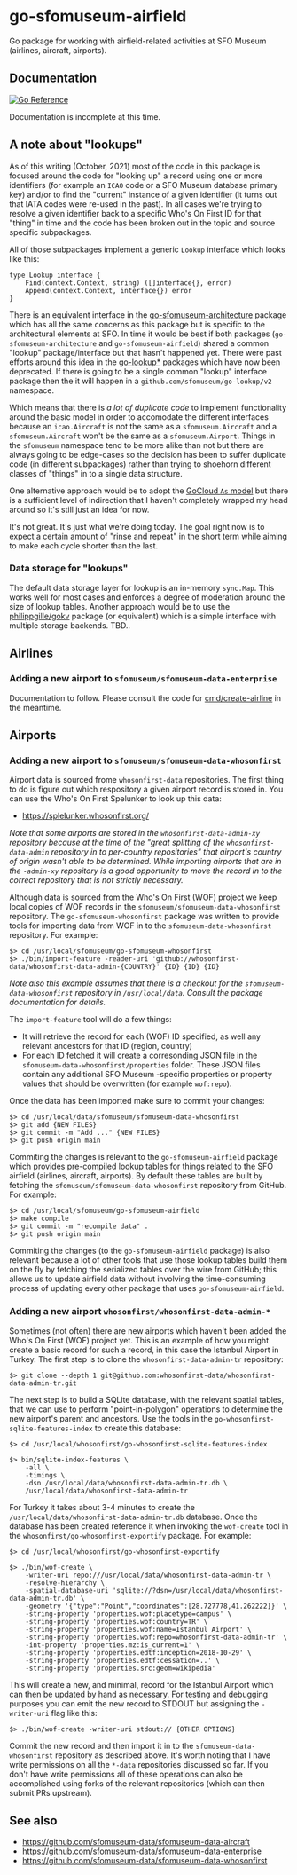# go-sfomuseum-airfield

Go package for working with airfield-related activities at SFO Museum (airlines, aircraft, airports).

## Documentation

[![Go Reference](https://pkg.go.dev/badge/github.com/sfomuseum/go-sfomuseum-airfield.svg)](https://pkg.go.dev/github.com/sfomuseum/go-sfomuseum-airfield)

Documentation is incomplete at this time.

## A note about "lookups"

As of this writing (October, 2021) most of the code in this package is focused around the code for "looking up" a record using one or more identifiers (for example an `ICAO` code or a SFO Museum database primary key) and/or to find the "current" instance of a given identifier (it turns out that IATA codes were re-used in the past). In all cases we're trying to resolve a given identifier back to a specific Who's On First ID for that "thing" in time and the code has been broken out in the topic and source specific subpackages.

All of those subpackages implement a generic `Lookup` interface which looks like this:

```
type Lookup interface {
	Find(context.Context, string) ([]interface{}, error)
	Append(context.Context, interface{}) error
}
```

There is an equivalent interface in the [go-sfomuseum-architecture](https://github.com/sfomuseum/go-sfomuseum-architecture) package which has all the same concerns as this package but is specific to the architectural elements at SFO. In time it would be best if both packages (`go-sfomuseum-architecture` and `go-sfomuseum-airfield`) shared a common "lookup" package/interface but that hasn't happened yet. There were past efforts around this idea in the [go-lookup*](https://github.com/search?q=org%3Asfomuseum+go-lookup) packages which have now been deprecated. If there is going to be a single common "lookup" interface package then the it will happen in a `github.com/sfomuseum/go-lookup/v2` namespace.

Which means that there is _a lot of duplicate code_ to implement functionality around the basic model in order to accomodate the different interfaces because an `icao.Aircraft` is not the same as a `sfomuseum.Aircraft` and a `sfomuseum.Aircraft` won't be the same as a `sfomuseum.Airport`. Things in the `sfomuseum` namespace tend to be more alike than not but there are always going to be edge-cases so the decision has been to suffer duplicate code (in different subpackages) rather than trying to shoehorn different classes of "things" in to a single data structure.

One alternative approach would be to adopt the [GoCloud `As` model](https://gocloud.dev/concepts/as/) but there is a sufficient level of indirection that I haven't completely wrapped my head around so it's still just an idea for now.

It's not great. It's just what we're doing today. The goal right now is to expect a certain amount of "rinse and repeat" in the short term while aiming to make each cycle shorter than the last.

### Data storage for "lookups"

The default data storage layer for lookup is an in-memory `sync.Map`. This works well for most cases and enforces a degree of moderation around the size of lookup tables. Another approach would be to use the [philippgille/gokv](https://github.com/philippgille/gokv) package (or equivalent) which is a simple interface with multiple storage backends. TBD..

## Airlines

### Adding a new airport to `sfomuseum/sfomuseum-data-enterprise`

Documentation to follow. Please consult the code for [cmd/create-airline](cmd/create-airline/main.go) in the meantime.

## Airports

### Adding a new airport to `sfomuseum/sfomuseum-data-whosonfirst`

Airport data is sourced frome `whosonfirst-data` repositories. The first thing to do is figure out which respository a given airport record is stored in. You can use the Who's On First Spelunker to look up this data:

* https://splelunker.whosonfirst.org/

_Note that some airports are stored in the `whosonfirst-data-admin-xy` repository because at the time of the "great splitting of the `whosonfirst-data-admin` repository in to per-country repositories" that airport's country of origin wasn't able to be determined. While importing airports that are in the `-admin-xy` repository is a good opportunity to move the record in to the correct repository that is not strictly necessary._ 

Although data is sourced from the Who's On First (WOF) project we keep local copies of WOF records in the `sfomuseum/sfomuseum-data-whosonfirst` repository. The `go-sfomuseum-whosonfirst` package was written to provide tools for importing data from WOF in to the `sfomuseum-data-whosonfirst` repository. For example:

```
$> cd /usr/local/sfomuseum/go-sfomuseum-whosonfirst
$> ./bin/import-feature -reader-uri 'github://whosonfirst-data/whosonfirst-data-admin-{COUNTRY}' {ID} {ID} {ID}
```

_Note also this example assumes that there is a checkout for the `sfomuseum-data-whosonfirst` repository in `/usr/local/data`. Consult the package documentation for details._

The `import-feature` tool will do a few things:

* It will retrieve the record for each (WOF) ID specified, as well any relevant ancestors for that ID (region, country)
* For each ID fetched it will create a corresonding JSON file in the `sfomuseum-data-whosonfirst/properties` folder. These JSON files contain any additional SFO Museum -specific properties or property values that should be overwritten (for example `wof:repo`).

Once the data has been imported make sure to commit your changes:

```
$> cd /usr/local/data/sfomuseum/sfomuseum-data-whosonfirst
$> git add {NEW FILES}
$> git commit -m "Add ..." {NEW FILES}
$> git push origin main
```

Commiting the changes is relevant to the `go-sfomuseum-airfield` package which provides pre-compiled lookup tables for things related to the SFO airfield (airlines, aircraft, airports). By default these tables are built by fetching the `sfomuseum/sfomuseum-data-whosonfirst` repository from GitHub. For example:

```
$> cd /usr/local/sfomuseum/go-sfomuseum-airfield
$> make compile
$> git commit -m "recompile data" .
$> git push origin main
```

Commiting the changes (to the `go-sfomuseum-airfield` package) is also relevant because a lot of other tools that use those lookup tables build them on the fly by fetching the serialized tables over the wire from GitHub; this allows us to update airfield data without involving the time-consuming process of updating every other package that uses `go-sfomuseum-airfield`.

### Adding a new airport `whosonfirst/whosonfirst-data-admin-*`

Sometimes (not often) there are new airports which haven't been added the Who's On First (WOF) project yet. This is an example of how you might create a basic record for such a record, in this case the Istanbul Airport in Turkey. The first step is to clone the `whosonfirst-data-admin-tr` repository:

```
$> git clone --depth 1 git@github.com:whosonfirst-data/whosonfirst-data-admin-tr.git
```

The next step is to build a SQLite database, with the relevant spatial tables, that we can use to perform "point-in-polygon" operations to determine the new airport's parent and ancestors. Use the tools in the `go-whosonfirst-sqlite-features-index` to create this database:

```
$> cd /usr/local/whosonfirst/go-whosonfirst-sqlite-features-index

$> bin/sqlite-index-features \
	-all \
	-timings \
	-dsn /usr/local/data/whosonfirst-data-admin-tr.db \
	/usr/local/data/whosonfirst-data-admin-tr
```

For Turkey it takes about 3-4 minutes to create the `/usr/local/data/whosonfirst-data-admin-tr.db` database. Once the database has been created reference it when invoking the `wof-create` tool in the `whosonfirst/go-whosonfirst-exportify` package. For example:

```
$> cd /usr/local/whosonfirst/go-whosonfirst-exportify

$> ./bin/wof-create \
	-writer-uri repo:///usr/local/data/whosonfirst-data-admin-tr \
	-resolve-hierarchy \
	-spatial-database-uri 'sqlite://?dsn=/usr/local/data/whosonfirst-data-admin-tr.db' \
	-geometry '{"type":"Point","coordinates":[28.727778,41.262222]}' \
	-string-property 'properties.wof:placetype=campus' \
	-string-property 'properties.wof:country=TR' \
	-string-property 'properties.wof:name=Istanbul Airport' \
	-string-property 'properties.wof:repo=whosonfirst-data-admin-tr' \
	-int-property 'properties.mz:is_current=1' \
	-string-property 'properties.edtf:inception=2018-10-29' \
	-string-property 'properties.edtf:cessation=..' \
	-string-property 'properties.src:geom=wikipedia'
```

This will create a new, and minimal, record for the Istanbul Airport which can then be updated by hand as necessary. For testing and debugging purposes you can emit the new record to STDOUT but assigning the `-writer-uri` flag like this:

```
$> ./bin/wof-create -writer-uri stdout:// {OTHER OPTIONS}
```	

Commit the new record and then import it in to the `sfomuseum-data-whosonfirst` repository as described above. It's worth noting that I have write permissions on all the `*-data` repositories discussed so far. If you don't have write permissions all of these operations can also be accomplished using forks of the relevant repositories (which can then submit PRs upstream).

## See also

* https://github.com/sfomuseum-data/sfomuseum-data-aircraft
* https://github.com/sfomuseum-data/sfomuseum-data-enterprise
* https://github.com/sfomuseum-data/sfomuseum-data-whosonfirst
